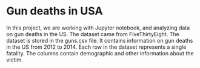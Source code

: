 # Gun deaths in USA


In this project, we are working with Jupyter notebook, and analyzing data on gun deaths in the US. The dataset came from FiveThirtyEight. The dataset is stored in the guns.csv file. It contains information on gun deaths in the US from 2012 to 2014. Each row in the dataset represents a single fatality. The columns contain demographic and other information about the victim.
